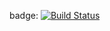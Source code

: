 badge: 
[![Build Status](https://arturo.io/badge/17296141)](https://arturo.io/repositories/17296141)

